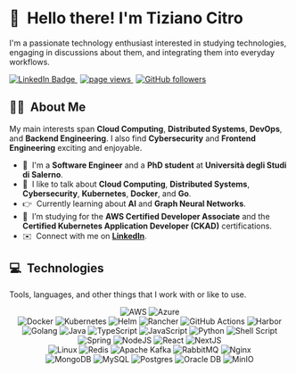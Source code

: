# :wave: &nbsp;Hello there! I'm Tiziano Citro

I'm a passionate technology enthusiast interested in studying technologies, engaging in discussions about them, and integrating them into everyday workflows.

<!--
  <div id="header-container" align="center">
    <img src="https://media.giphy.com/media/qgQUggAC3Pfv687qPC/giphy.gif" width="250" />
    <h3 id="description" align="left">
      I'm a passionate technology enthusiast interested in studying technologies, engaging in discussions about them, and integrating them into everyday workflows.
    </h3>
</div>
-->

<div id="badges">
  <span align="left">
    <a href="https://www.linkedin.com/in/tizianocitro" style="margin-right: 5px;">
      <img src="https://img.shields.io/badge/LinkedIn-blue?style=for-the-badge&logo=linkedin&logoColor=white" alt="LinkedIn Badge"/>
    </a>
    <!--
    <a href="https://twitter.com/tizianocitro29" style="margin-right: 5px;">
      <img src="https://img.shields.io/badge/Twitter-blue?style=for-the-badge&logo=twitter&logoColor=white" alt="Twitter Badge"/>
    </a>
    -->
  </span>

  <span id="stats" align="right">
    <a href="https://github.com/tizianocitro/tizianocitro" style="margin-right: 5px;">
      <img src="https://komarev.com/ghpvc/?username=tizianocitro" alt="page views" />
    </a>
    <a href="https://github.com/tizianocitro?tab=followers" style="margin-right: 5px;">
      <img alt="GitHub followers" src="https://img.shields.io/github/followers/tizianocitro?color=green&logo=github">
    </a>
  </span>
</div>

## :man_technologist: &nbsp;About Me

My main interests span **Cloud Computing**, **Distributed Systems**, **DevOps**, and **Backend Engineering**. I also find **Cybersecurity** and **Frontend Engineering** exciting and enjoyable.

- :office: &nbsp;I'm a **Software Engineer** and a **PhD student** at **Università degli Studi di Salerno**.
- :speech_balloon: &nbsp;I like to talk about **Cloud Computing**, **Distributed Systems**, **Cybersecurity**, **Kubernetes**, **Docker**, and **Go**.
- :point_right: &nbsp;Currently learning about **AI** and **Graph Neural Networks**.
- :notebook_with_decorative_cover: &nbsp;I’m studying for the **AWS Certified Developer Associate** and the **Certified Kubernetes Application Developer (CKAD)** certifications.
- :envelope: &nbsp;Connect with me on **[LinkedIn]**.

## :computer: &nbsp;Technologies

Tools, languages, and other things that I work with or like to use.

<div align="center">
    <img
      src="https://img.shields.io/badge/AWS-%23FF9900.svg?style=for-the-badge&logo=amazon-aws&logoColor=white"
      alt="AWS"
    />
    <img
      src="https://img.shields.io/badge/azure-%230072C6.svg?style=for-the-badge&logo=microsoftazure&logoColor=white"
      alt="Azure"
    />
</div>

<div align="center">
    <img
      src="https://img.shields.io/badge/docker-%230db7ed.svg?style=for-the-badge&logo=docker&logoColor=white"
      alt="Docker"
    />
    <img
      src="https://img.shields.io/badge/kubernetes-%23326ce5.svg?style=for-the-badge&logo=kubernetes&logoColor=white"
      alt="Kubernetes"
    />
    <img
      src="https://img.shields.io/badge/helm-4B3263.svg?style=for-the-badge&logo=helm&logoColor=white"
      alt="Helm"
    />
    <img
      src="https://img.shields.io/badge/rancher-%230075A8.svg?style=for-the-badge&logo=rancher&logoColor=white"
      alt="Rancher"
    />
    <img
      src="https://img.shields.io/badge/github%20actions-%232671E5.svg?style=for-the-badge&logo=githubactions&logoColor=white"
      alt="GitHub Actions"
    />
    <img
      src="https://img.shields.io/badge/harbor-%231A1918.svg?style=for-the-badge&logo=harbor&logoColor=white"
      alt="Harbor"
    />
    <!--
    <img
      src="https://img.shields.io/badge/terraform-%235835CC.svg?style=for-the-badge&logo=terraform&logoColor=white"
      alt="Terraform"
    />
    -->
</div>

<div align="center">
    <img
      src="https://img.shields.io/badge/go-%2300ADD8.svg?style=for-the-badge&logo=go&logoColor=white"
      alt="Golang"
    />
    <img
      src="https://img.shields.io/badge/java-%23ED8B00.svg?style=for-the-badge&logo=openjdk&logoColor=white"
      alt="Java"
    />
    <img
      src="https://img.shields.io/badge/typescript-%23007ACC.svg?style=for-the-badge&logo=typescript&logoColor=white"
      alt="TypeScript"
    />
    <img
      src="https://img.shields.io/badge/javascript-%23323330.svg?style=for-the-badge&logo=javascript&logoColor=%23F7DF1E"
      alt="JavaScript"
    />
    <img
      src="https://img.shields.io/badge/python-3670A0?style=for-the-badge&logo=python&logoColor=ffdd54"
      alt="Python"
    />
    <img
      src="https://img.shields.io/badge/shell_script-%23121011.svg?style=for-the-badge&logo=gnu-bash&logoColor=white"
      alt="Shell Script"
    />
</div>

<div align="center">
    <img
      src="https://img.shields.io/badge/spring-%236DB33F.svg?style=for-the-badge&logo=spring&logoColor=white"
      alt="Spring"
    />
    <img
      src="https://img.shields.io/badge/node.js-6DA55F?style=for-the-badge&logo=node.js&logoColor=white"
      alt="NodeJS"
    />
    <!--
    <img
      src="https://img.shields.io/badge/express.js-%23404d59.svg?style=for-the-badge&logo=express&logoColor=%2361DAFB"
      alt="Express.js"
    />
    -->
    <img
      src="https://img.shields.io/badge/react-%2320232a.svg?style=for-the-badge&logo=react&logoColor=%2361DAFB"
      alt="React"
    />
    <img
      src="https://img.shields.io/badge/Next-black?style=for-the-badge&logo=next.js&logoColor=white"
      alt="NextJS"
    />
</div>

<div align="center">
    <img
      src="https://img.shields.io/badge/Linux-FCC624?style=for-the-badge&logo=linux&logoColor=black"
      alt="Linux"
    />
    <img
      src="https://img.shields.io/badge/redis-%23DD0031.svg?style=for-the-badge&logo=redis&logoColor=white"
      alt="Redis"
    />
    <img
      src="https://img.shields.io/badge/Apache%20Kafka-000?style=for-the-badge&logo=apachekafka"
      alt="Apache Kafka"
    />
    <img
      src="https://img.shields.io/badge/Rabbitmq-FF6600?style=for-the-badge&logo=rabbitmq&logoColor=white"
      alt="RabbitMQ"
    />
    <img
      src="https://img.shields.io/badge/nginx-%23009639.svg?style=for-the-badge&logo=nginx&logoColor=white"
      alt="Nginx"
    />
</div>

<div align="center">
    <img
      src="https://img.shields.io/badge/MongoDB-%234ea94b.svg?style=for-the-badge&logo=mongodb&logoColor=white"
      alt="MongoDB"
    />
    <img
      src="https://img.shields.io/badge/MySQL-4479A1.svg?style=for-the-badge&logo=MySQL&logoColor=white"
      alt="MySQL"
    />
    <img
      src="https://img.shields.io/badge/postgres-%23316192.svg?style=for-the-badge&logo=postgresql&logoColor=white"
      alt="Postgres"
    />
    <img
      src="https://img.shields.io/badge/Oracle DB-F80000?style=for-the-badge&logo=oracle&logoColor=white"
      alt="Oracle DB"
    />
    <img
      src="https://img.shields.io/badge/MinIO-C72E49.svg?style=for-the-badge&logo=MinIO&logoColor=white"
      alt="MinIO"
    />
</div>

<!-- links -->

[linkedin]: https://www.linkedin.com/in/tizianocitro "Tiziano Citro LinkedIn"
[twitter]: https://twitter.com/tizianocitro29 "Tiziano Citro Twitter"
